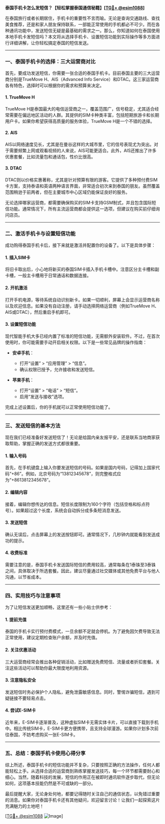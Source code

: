 **泰国手机卡怎么发短信？【轻松掌握泰国通信秘籍】[[TG💪+ @esim1088](https://t.me/s/esim1088)]**

在泰国旅行或者长期居住，手机卡的重要性不言而喻。无论是查询交通路线、查找美食推荐，还是和家人朋友保持联系，一部能正常使用的手机都必不可少。而在各种通讯功能中，发送短信无疑是最基础的需求之一。那么，你知道如何在泰国使用本地手机卡发短信吗？本文将从选择手机卡、设置短信功能到实际操作等多方面进行详细讲解，让你轻松搞定泰国的短信发送。

---

### **一、泰国手机卡的选择：三大运营商对比**

首先，要成功发送短信，你需要一张合适的泰国手机卡。目前泰国主要的三大运营商分别是TrueMove H、AIS（Advanced Info Service）和DTAC。这三家运营商各有特色，选择时可以根据你的需求和预算来决定。

#### **1. TrueMove H**
TrueMove H是泰国最大的电信运营商之一，覆盖范围广，信号稳定，尤其适合经常需要在偏远地区活动的人群。其提供的SIM卡种类丰富，包括短期旅游卡和长期用户卡。如果你希望获得高质量的服务体验，TrueMove H是一个不错的选择。

#### **2. AIS**
AIS以网络速度见长，尤其是在曼谷这样的大城市里，它的信号表现尤为突出。对于需要频繁上网或观看视频的人来说，AIS可能更适合。此外，AIS还推出了许多优惠套餐，比如流量包和通话包，性价比很高。

#### **3. DTAC**
DTAC则以价格实惠著称，尤其是针对预算有限的游客。它提供了多种预付费SIM卡方案，支持泰语和英语两种语言界面，非常适合初次来到泰国的朋友。虽然覆盖范围稍逊于前两者，但在主要城市中心区域仍能保证良好的服务。

无论选择哪家运营商，都需要确保购买的SIM卡支持GSM制式，并且包含国际短信功能。通常情况下，所有主流运营商都会提供这一选项，但建议在购买前仔细询问店员。

---

### **二、激活手机卡与设置短信功能**

成功购得泰国手机卡后，接下来就是激活并配置你的设备了。以下是具体步骤：

#### **1. 插入SIM卡**
将旧卡取出后，小心地将新买的泰国SIM卡插入手机卡槽中。注意区分主卡槽和副卡槽，一般主卡槽用于日常通话和数据连接。

#### **2. 开机激活**
打开手机电源，等待系统自动识别新卡。如果一切顺利，屏幕上会显示运营商名称以及欢迎信息。如果没有自动注册，请手动选择网络运营商（例如TrueMove H、AIS或DTAC），然后重启手机即可。

#### **3. 设置短信功能**
现代智能手机大多已经内置了标准的短信功能，无需额外安装软件。不过，在首次使用时，你可能需要手动开启相关权限。以下是一些常见品牌的操作指南：

- **安卓手机**：
  - 打开“设置” > “应用管理” > “信息”。
  - 确认权限已授予，允许接收和发送短信。
  
- **苹果手机**：
  - 打开“设置” > “电话” > “短信”。
  - 启用“发送与接收”选项。

完成上述设置后，你的手机就可以正常使用短信功能了。

---

### **三、发送短信的基本方法**

现在我们已经准备好发送短信了！无论是给国内亲友报平安，还是联系当地商家获取帮助，掌握正确的发送方式都很重要。

#### **1. 输入号码**
首先，在手机键盘上输入你要发送短信的号码。如果是国内号码，记得加上国家代码“+86”。例如，北京号码为“13812345678”，则完整格式应为“+8613812345678”。

#### **2. 编辑内容**
接着，编辑你想传达的信息。短信长度限制为160个字符（包括空格和标点符号）。如果超过这个长度，系统会自动拆分成多条短消息发送。

#### **3. 发送短信**
确认无误后，点击屏幕上的发送按钮即可。通常情况下，几秒钟内就能看到发送成功的提示。

#### **4. 收费标准**
需要注意的是，泰国手机卡发送国际短信的费用较高，通常每条在1泰铢至3泰铢之间，具体取决于所选套餐。因此，建议尽量通过社交媒体或其他免费平台与他人沟通，以节省成本。

---

### **四、实用技巧与注意事项**

为了让短信发送更加顺畅，这里还有一些小贴士供参考：

#### **1. 提前充值**
泰国的手机卡实行预付费模式，一旦余额不足就会停机。为了避免因欠费导致无法正常使用，建议定期检查账户余额，并及时充值。

#### **2. 关注优惠活动**
三大运营商经常会推出各种促销活动，比如赠送免费短信、流量或者折扣套餐。关注这些活动可以帮助你最大限度地利用资源。

#### **3. 注意隐私安全**
发送短信时务必保护个人隐私，避免泄露敏感信息。同时，警惕诈骗短信，遇到可疑链接不要轻易点击。

#### **4. 尝试E-SIM卡**
近年来，E-SIM卡逐渐普及，这种虚拟SIM卡无需实体卡片，可以直接下载到手机中。相比传统SIM卡，E-SIM卡更方便携带，且支持全球漫游。如果你计划多次前往泰国，不妨考虑购买一张E-SIM卡。

---

### **五、总结：泰国手机卡使用心得分享**

综上所述，泰国手机卡的短信功能并不复杂，只要按照正确的方法操作，任何人都能轻松上手。从选择合适的运营商到熟练掌握发送技巧，每一个环节都需要耐心和细心。当然，随着科技的发展，短信的作用正在被即时通讯软件逐步取代，但无论如何，这项基本技能仍然是不可或缺的一部分。

最后提醒大家，无论身处何地，都要记得随时关注自己的通信状态，以免错过重要的消息。如果你对泰国手机卡还有其他疑问，欢迎留言讨论！让我们一起探索这片充满魅力的土地吧！

[[TG💪+ @esim1088](https://t.me/s/esim1088) ![Image](https://i.postimg.cc/4NQfJmqS/Snipaste-2025-05-13-00-14-12.png)]